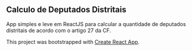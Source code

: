 
## Calculo de Deputados Distritais
App simples e leve em ReactJS para calcular a quantidade de deputados distritais de acordo com o artigo 27 da CF.

This project was bootstrapped with [Create React App](https://github.com/facebook/create-react-app).
